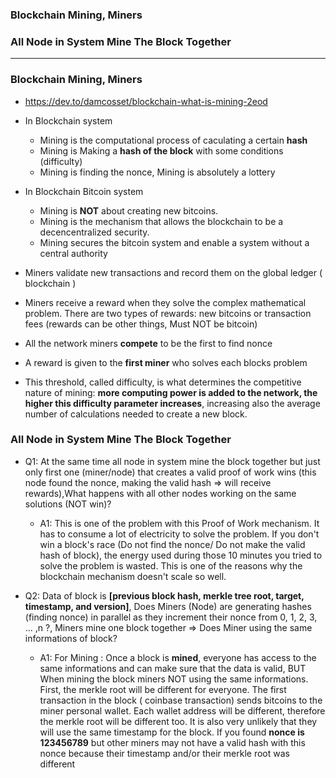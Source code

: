 ### Blockchain Mining, Miners
### All Node in System Mine The Block Together

-------------------------------------------------

### Blockchain Mining, Miners

* https://dev.to/damcosset/blockchain-what-is-mining-2eod

* In Blockchain system
  * Mining is the computational process of caculating a certain **hash**
  * Mining is Making a **hash of the block** with some conditions (difficulty)
  * Mining is finding the nonce, Mining is absolutely a lottery

* In Blockchain Bitcoin system
  * Mining is **NOT** about creating new bitcoins. 
  * Mining is the mechanism that allows the blockchain to be a decencentralized security. 
  * Mining secures the bitcoin system and enable a system without a central authority
  
* Miners validate new transactions and record them on the global ledger ( blockchain )
* Miners receive a reward when they solve the complex mathematical problem. There are two types of rewards: new bitcoins or transaction fees (rewards can be other things, Must NOT be bitcoin)
* All the network miners **compete** to be the first to find nonce
* A reward is given to the **first miner** who solves each blocks problem

* This threshold, called difficulty, is what determines the competitive nature of mining: **more computing power is added to the network, the higher this difficulty parameter increases**, increasing also the average number of calculations needed to create a new block.

### All Node in System Mine The Block Together
* Q1: At the same time all node in system mine the block together but just only first one (miner/node) that creates a valid proof of work wins (this node found the nonce, making the valid hash => will receive rewards),What happens with all other nodes working on the same solutions (NOT win)?
  
  * A1: This is one of the problem with this Proof of Work mechanism. It has to consume a lot of electricity to solve the problem. If you don't win a block's race (Do not find the nonce/ Do not make the valid hash of block), the energy used during those 10 minutes you tried to solve the problem is wasted. This is one of the reasons why the blockchain mechanism doesn't scale so well.


* Q2: Data of block is **[previous block hash, merkle tree root, target, timestamp, and version]**, Does Miners (Node) are generating hashes (finding nonce) in parallel as they increment their nonce from 0, 1, 2, 3, ... ,n ?, Miners mine one block together => Does Miner using the same informations of block?
  
  * A1: For Mining : Once a block is **mined**, everyone has access to the same informations and can make sure that the data is valid, BUT When mining the block miners NOT using the same informations. First, the merkle root will be different for everyone. The first transaction in the block ( coinbase transaction) sends bitcoins to the miner personal wallet. Each wallet address will be different, therefore the merkle root will be different too. It is also very unlikely that they will use the same timestamp for the block. If you found **nonce is 123456789** but other miners may not have a valid hash with this nonce because their timestamp and/or their merkle root was different
